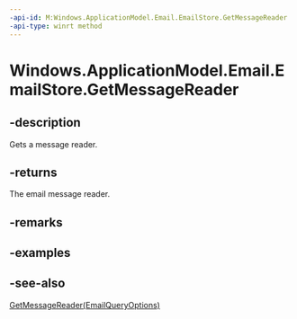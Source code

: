 ----api-id: M:Windows.ApplicationModel.Email.EmailStore.GetMessageReader
-api-type: winrt method
---<!-- Method syntaxpublic Windows.ApplicationModel.Email.EmailMessageReader GetMessageReader()--># Windows.ApplicationModel.Email.EmailStore.GetMessageReader## -descriptionGets a message reader.## -returnsThe email message reader.## -remarks## -examples## -see-also[GetMessageReader(EmailQueryOptions)](emailstore_getmessagereader_1764748530.md)
